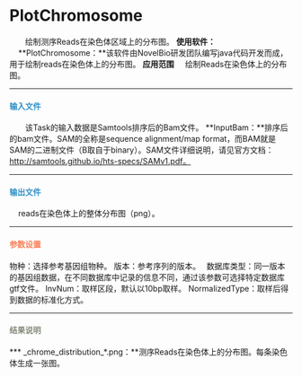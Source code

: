 # PlotChromosome
　　绘制测序Reads在染色体区域上的分布图。
**使用软件：**
&nbsp;&nbsp;&nbsp;&nbsp;**PlotChromosome：**该软件由NovelBio研发团队编写java代码开发而成，用于绘制reads在染色体上的分布图。
**应用范围**
	&nbsp;&nbsp;&nbsp;&nbsp;绘制Reads在染色体上的分布图。

***
#### **<i class="fa fa-dot-circle-o" aria-hidden="true" style="color:#3090C7"></i><span style="color:#3090C7"> 输入文件**
　　该Task的输入数据是Samtools排序后的Bam文件。
**InputBam：**排序后的bam文件。SAM的全称是sequence alignment/map format，而BAM就是SAM的二进制文件（B取自于binary）。SAM文件详细说明，请见官方文档：http://samtools.github.io/hts-specs/SAMv1.pdf。
***
#### **<i class="fa fa-dot-circle-o" aria-hidden="true" style="color:#3090C7"></i><span style="color:#3090C7"> 输出文件**
&nbsp;&nbsp;&nbsp;&nbsp;reads在染色体上的整体分布图（png）。
***

#### **<i class="fa fa-cog" aria-hidden="true" style="color:#F88158"></i> <span style="color:#F88158">参数设置**
<label id='species'>物种：</label>选择参考基因组物种。
<label id='speciesVersion'>版本：</label>参考序列的版本。　 
<label id='dbType'>数据库类型：</label>同一版本的基因组数据，在不同数据库中记录的信息不同，通过该参数可选择特定数据库gtf文件。
<label id='invNum'>InvNum：</label>取样区段，默认以10bp取样。
<label id='normalizedType'>NormalizedType：</label>取样后得到数据的标准化方式。
***
#### **<i class="fa fa-file-text" aria-hidden="true" style="color:#848b79"></i><span style="color:#848b79"> 结果说明**
**\* _chrome\_distribution\_*.png：**测序Reads在染色体上的分布图。每条染色体生成一张图。
<div style="text-align:center">
	<img data-src="1.png" width="600px" ></img>
</div>